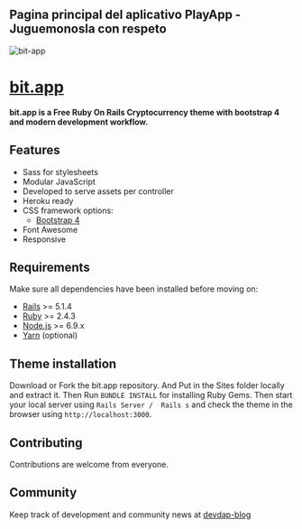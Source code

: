 ## Pagina principal del aplicativo PlayApp - Juguemonosla con respeto
![bit-app](https://user-images.githubusercontent.com/35004804/34486001-5887f7aa-efef-11e7-85ae-cb0108b04161.png)


# [bit.app](https://bitapp-preview.herokuapp.com)

**bit.app is a  Free Ruby On Rails Cryptocurrency theme with bootstrap 4 and modern development workflow.**

## Features

* Sass for stylesheets
* Modular JavaScript
* Developed to serve assets per controller
* Heroku ready
* CSS framework options:
  * [Bootstrap 4](http://getbootstrap.com/)
* Font Awesome 
* Responsive

## Requirements

Make sure all dependencies have been installed before moving on:

* [Rails](http://weblog.rubyonrails.org/2017/9/7/Rails-5-1-4-and-5-0-6-released/) >= 5.1.4
* [Ruby](https://www.ruby-lang.org/en/downloads/) >= 2.4.3
* [Node.js](http://nodejs.org/) >= 6.9.x
* [Yarn](https://yarnpkg.com/en/docs/install) (optional)

## Theme installation

Download or Fork the bit.app repository. And Put in the Sites folder locally and extract it. Then Run `BUNDLE INSTALL` for installing Ruby Gems. Then start your local server using `Rails Server /  Rails s` and check the theme in the browser using `http://localhost:3000`.

## Contributing

Contributions are welcome from everyone.

## Community

Keep track of development and community news at [devdap-blog](http://devdap.com/blog)
